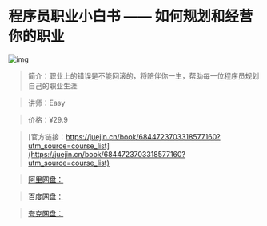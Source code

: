 # 程序员职业小白书 —— 如何规划和经营你的职业

![img](../../assets/15fd7933f4f4ed03~tplv-t2oaga2asx-no-mark:280:280:200:280.png)

> 简介：职业上的错误是不能回滚的，将陪伴你一生，帮助每一位程序员规划自己的职业生涯

> 讲师：Easy

> 价格：¥29.9

> [官方链接：https://juejin.cn/book/6844723703318577160?utm_source=course_list](https://juejin.cn/book/6844723703318577160?utm_source=course_list)

> [阿里网盘：]()

> [百度网盘：]()

> [夸克网盘：]()
